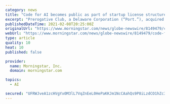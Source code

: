 ```yaml
---
category: news
title: "Code for AI becomes public as part of startup license structured by The Working Group"
excerpt: "Prerogative Club, a Delaware Corporation (“Port.”), acquired the license of technology developed by Blackbird Logical Applications, LLC (“Blackbird.io”). The license includes a royalty and a cash payment of up to $50 million in the event Port."
publishedDateTime: 2021-02-08T20:25:00Z
originalUrl: "https://www.morningstar.com/news/globe-newswire/8149479/code-for-ai-becomes-public-as-part-of-startup-license-structured-by-the-working-group"
webUrl: "https://www.morningstar.com/news/globe-newswire/8149479/code-for-ai-becomes-public-as-part-of-startup-license-structured-by-the-working-group"
type: article
quality: 10
heat: 10
published: false

provider:
  name: Morningstar, Inc.
  domain: morningstar.com

topics:
  - AI

secured: "UFRWJveA1zcHVgYx0M3lL7VqZnEeL0HePaKKJm1NcCAahQs9P8iLzdCO1hZc3Y1IdHkGUa5Q+Cq7lj0ys83WfxRJyyuOL2lfMQggBqTbU8ToJyAPNgelvm55o2PkGamVgtS93VkrZ70ddyVO0fhqA7dLaYYxoB+OmhXiEjDBzVT10dcl2wW2LCvSlRRvh/bET9gaPpYFaGeu4taWKdAEH9EOO558iuWfdNDg29c4P4RwHS8np/PRHEl8JyYsIlD+CdLMKz7dznGRaEoxlSkyKuwkcXC6K6QdvlxyLMQOjYMvnGyJ8uRuTM+mr5kg0i+R5mwgSZXhybcFzlCIA3fACS39dnvUVDrkBY/bqAYZ+ss=;Gkti90V4NenNBvN7XpjLsQ=="
---
```


